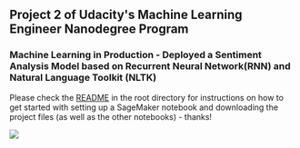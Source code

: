 ## Project 2 of Udacity's Machine Learning Engineer Nanodegree Program

### Machine Learning in Production - Deployed a Sentiment Analysis Model based on Recurrent Neural Network(RNN) and Natural Language Toolkit (NLTK)  

Please check the [README](https://github.com/udacity/sagemaker-deployment/tree/master/README.md) in the root directory for instructions on how to get started with setting up a SageMaker notebook and downloading the project files (as well as the other notebooks) - thanks!

![](uploadgif.gif)

